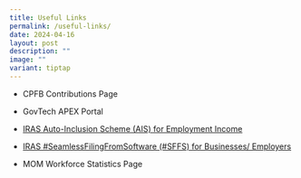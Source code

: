 ```yaml
---
title: Useful Links
permalink: /useful-links/
date: 2024-04-16
layout: post
description: ""
image: ""
variant: tiptap
---
```

<ul data-tight="true" class="tight">
<li>
<p>CPFB Contributions Page</p>
</li>
<li>
<p>GovTech APEX Portal</p>
</li>
<li>
<p><a href="https://www.iras.gov.sg/taxes/individual-income-tax/employers/auto-inclusion-scheme-(ais)-for-employment-income/submit-employment-income-records/" rel="noopener noreferrer nofollow" target="_blank"><u>IRAS Auto-Inclusion Scheme (AIS) for Employment Income</u></a>
</p>
</li>
<li>
<p><a href="https://www.iras.gov.sg/digital-collaboration/for-businesses-employers" rel="noopener noreferrer nofollow" target="_blank"><u>IRAS #SeamlessFilingFromSoftware (#SFFS) for Businesses/ Employers</u></a>
</p>
</li>
<li>
<p>MOM Workforce Statistics Page</p>
</li>
</ul>
<p></p>
